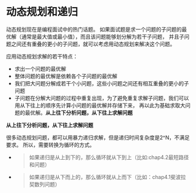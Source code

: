# 动态规划和递归

动态规划现在是编程面试中的热门话题。
如果面试题是求一个问题的子问题的最优解（通常是最大值或最小值），而且该问题能够划分解为若干子问题，
并且子问题之间还有重叠的更小的子问题，就可以考虑用动态规划来解决这个问题。

应用动态规划求解的若干特点：

* 求出一个问题的最优解
* 整体问题的最优解是依赖各个子问题的最优解
* 我们把大问题分解成若干个小问题，这些小问题之间还有相互重叠的更小的子问题
* 子问题在分解大问题的过程中重复出现，为了避免重复求解子问题，我们可以用从下往上的顺序先计算小问题的最优解并存储下来，
再以此为基础求取大问题的最优解。**从上往下分析问题，从下往上求解问题**


**从上往下分析问题，从下往上求解问题**

很多动态规划问题，都可以用暴力递归求解，但是递归时间复杂度是2^N，不满足要求。
所以，需要转换为循环的方式。

- > 如果递归是从上到下的，那么循环就从下到上（比如:chap4.2最短路径和问题）
- > 如果递归是从下而上的，那么循环就从上而下（比如：chap4.1斐波拉契数列问题）

